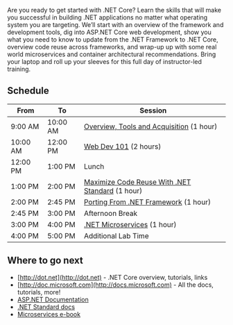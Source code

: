Are you ready to get started with .NET Core? Learn the skills that will make you successful in building .NET applications no matter what operating system you are targeting. We’ll start with an overview of the framework and development tools, dig into ASP.NET Core web development, show you what you need to know to update from the .NET Framework to .NET Core, overview code reuse across frameworks, and wrap-up up with some real world microservices and container architectural recommendations. Bring your laptop and roll up your sleeves for this full day of instructor-led training.

## Schedule

From     | To       | Session
---------|----------|-------------------------------------------------
9:00 AM  | 10:00 AM | [Overview, Tools and Acquisition](1-Overview-Tools-Acquisition) (1 hour)
10:00 AM | 12:00 PM | [Web Dev 101](2-Web-Dev) (2 hours)
12:00 PM | 1:00 PM  | Lunch
1:00 PM  | 2:00 PM  | [Maximize Code Reuse With .NET Standard](3-NET-Standard) (1 hour)
2:00 PM  | 2:45 PM  | [Porting From .NET Framework](4-Porting-From-NET-Framework) (1 hour)
2:45 PM  | 3:00 PM  | Afternoon Break
3:00 PM  | 4:00 PM  | [.NET Microservices](5-NET-Core-Microservices) (1 hour)
4:00 PM  | 5:00 PM  | Additional Lab Time

## Where to go next
 * [http://dot.net](http://dot.net) - .NET Core overview, tutorials, links
 * [http://doc.microsoft.com](http://docs.microsoft.com) - All the docs, tutorials, more!
 * [ASP.NET Documentation](https://docs.microsoft.com/en-us/aspnet/)
 * [.NET Standard docs](https://docs.microsoft.com/en-us/dotnet/articles/standard/library)
 * [Microservices e-book](http://aka.ms/MicroservicesEbook)
